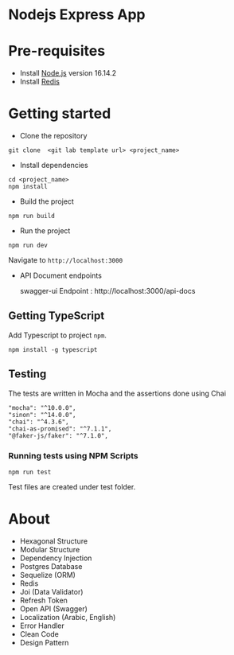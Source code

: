 # Nodejs Express App

# Pre-requisites
- Install [Node.js](https://nodejs.org/en/) version 16.14.2
- Install [Redis](https://phoenixnap.com/kb/install-redis-on-ubuntu-20-04)

# Getting started
- Clone the repository
```
git clone  <git lab template url> <project_name>
```
- Install dependencies
```
cd <project_name>
npm install
```
- Build the project
```
npm run build
```
- Run the project
```
npm run dev
```
  Navigate to `http://localhost:3000`

- API Document endpoints

  swagger-ui Endpoint : http://localhost:3000/api-docs 


## Getting TypeScript
Add Typescript to project `npm`.
```
npm install -g typescript
```


## Testing
The tests are  written in Mocha and the assertions done using Chai

```
"mocha": "^10.0.0",
"sinon": "^14.0.0",
"chai": "^4.3.6",
"chai-as-promised": "^7.1.1",
"@faker-js/faker": "^7.1.0",
```

### Running tests using NPM Scripts
````
npm run test

````
Test files are created under test folder.


# About
- Hexagonal Structure
- Modular Structure
- Dependency Injection
- Postgres Database
- Sequelize (ORM)
- Redis
- Joi (Data Validator)
- Refresh Token
- Open API (Swagger)
- Localization (Arabic, English)
- Error Handler
- Clean Code
- Design Pattern
